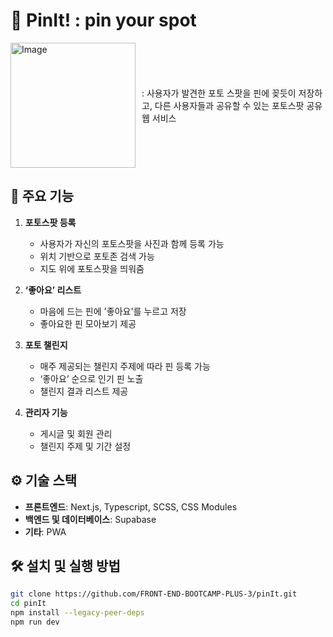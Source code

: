 # 📍 PinIt! : pin your spot

<div style="display: flex; align-items: center;">
  <img src="https://github.com/user-attachments/assets/5db98860-ee19-4281-b09f-f813106a43d5" alt="Image" width="200" style="margin-right: 10px;"/>
  <p>: 사용자가 발견한 포토 스팟을 핀에 꽂듯이 저장하고, 다른 사용자들과 공유할 수 있는 포토스팟 공유 웹 서비스</p>
</div>

## 📌 주요 기능

1. **포토스팟 등록**

   - 사용자가 자신의 포토스팟을 사진과 함께 등록 가능
   - 위치 기반으로 포토존 검색 가능
   - 지도 위에 포토스팟을 띄워줌

2. **‘좋아요’ 리스트**

   - 마음에 드는 핀에 '좋아요'를 누르고 저장
   - 좋아요한 핀 모아보기 제공

3. **포토 챌린지**

   - 매주 제공되는 챌린지 주제에 따라 핀 등록 가능
   - ‘좋아요’ 순으로 인기 핀 노출
   - 챌린지 결과 리스트 제공

4. **관리자 기능**
   - 게시글 및 회원 관리
   - 챌린지 주제 및 기간 설정

## ⚙️ 기술 스택

- **프론트엔드**: Next.js, Typescript, SCSS, CSS Modules
- **백엔드 및 데이터베이스**: Supabase
- **기타**: PWA

## 🛠️ 설치 및 실행 방법

```bash
git clone https://github.com/FRONT-END-BOOTCAMP-PLUS-3/pinIt.git
cd pinIt
npm install --legacy-peer-deps
npm run dev
```
